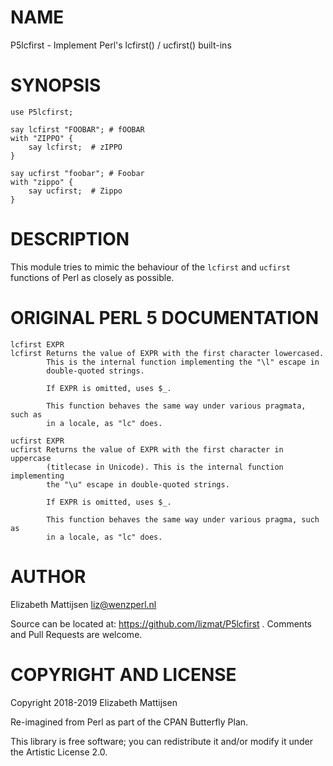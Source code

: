 NAME
====

P5lcfirst - Implement Perl's lcfirst() / ucfirst() built-ins

SYNOPSIS
========

    use P5lcfirst;

    say lcfirst "FOOBAR"; # fOOBAR
    with "ZIPPO" {
        say lcfirst;  # zIPPO
    }

    say ucfirst "foobar"; # Foobar
    with "zippo" {
        say ucfirst;  # Zippo
    }

DESCRIPTION
===========

This module tries to mimic the behaviour of the `lcfirst` and `ucfirst` functions of Perl as closely as possible.

ORIGINAL PERL 5 DOCUMENTATION
=============================

    lcfirst EXPR
    lcfirst Returns the value of EXPR with the first character lowercased.
            This is the internal function implementing the "\l" escape in
            double-quoted strings.

            If EXPR is omitted, uses $_.

            This function behaves the same way under various pragmata, such as
            in a locale, as "lc" does.

    ucfirst EXPR
    ucfirst Returns the value of EXPR with the first character in uppercase
            (titlecase in Unicode). This is the internal function implementing
            the "\u" escape in double-quoted strings.

            If EXPR is omitted, uses $_.

            This function behaves the same way under various pragma, such as
            in a locale, as "lc" does.

AUTHOR
======

Elizabeth Mattijsen <liz@wenzperl.nl>

Source can be located at: https://github.com/lizmat/P5lcfirst . Comments and Pull Requests are welcome.

COPYRIGHT AND LICENSE
=====================

Copyright 2018-2019 Elizabeth Mattijsen

Re-imagined from Perl as part of the CPAN Butterfly Plan.

This library is free software; you can redistribute it and/or modify it under the Artistic License 2.0.


